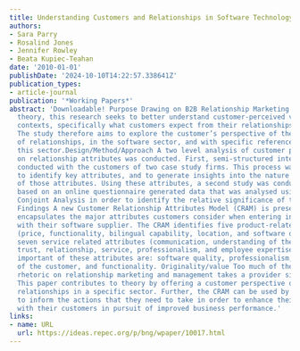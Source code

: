 ```yaml
---
title: Understanding Customers and Relationships in Software Technology SMEs
authors:
- Sara Parry
- Rosalind Jones
- Jennifer Rowley
- Beata Kupiec-Teahan
date: '2010-01-01'
publishDate: '2024-10-10T14:22:57.338641Z'
publication_types:
- article-journal
publication: '*Working Papers*'
abstract: 'Downloadable! Purpose Drawing on B2B Relationship Marketing and management
  theory, this research seeks to better understand customer-perceived value in B2B
  contexts, specifically what customers expect from their relationships with suppliers.
  The study therefore aims to explore the customer’s perspective of the key attributes
  of relationships, in the software sector, and with specific reference to SMEs in
  this sector.Design/Method/Approach A two level analysis of customer perspectives
  on relationship attributes was conducted. First, semi-structured interviews were
  conducted with the customers of two case study firms. This process was used both
  to identify key attributes, and to generate insights into the nature and importance
  of those attributes. Using these attributes, a second study was conducted; a survey
  based on an online questionnaire generated data that was analysed using Adaptive
  Conjoint Analysis in order to identify the relative significance of the attributes.
  Findings A new Customer Relationship Attributes Model (CRAM) is presented which
  encapsulates the major attributes customers consider when entering into a relationship
  with their software supplier. The CRAM identifies five product-related attributes
  (price, functionality, bilingual capability, location, and software quality), and
  seven service related attributes (communication, understanding of the customer,
  trust, relationship, service, professionalism, and employee expertise). The most
  important of these attributes are: software quality, professionalism, understanding
  of the customer, and functionality. Originality/value Too much of the research and
  rhetoric on relationship marketing and management takes a provider side approach.
  This paper contributes to theory by offering a customer perspective on business
  relationships in a specific sector. Further, the CRAM can be used by software SMEs
  to inform the actions that they need to take in order to enhance their relationships
  with their customers in pursuit of improved business performance.'
links:
- name: URL
  url: https://ideas.repec.org/p/bng/wpaper/10017.html
---
```

